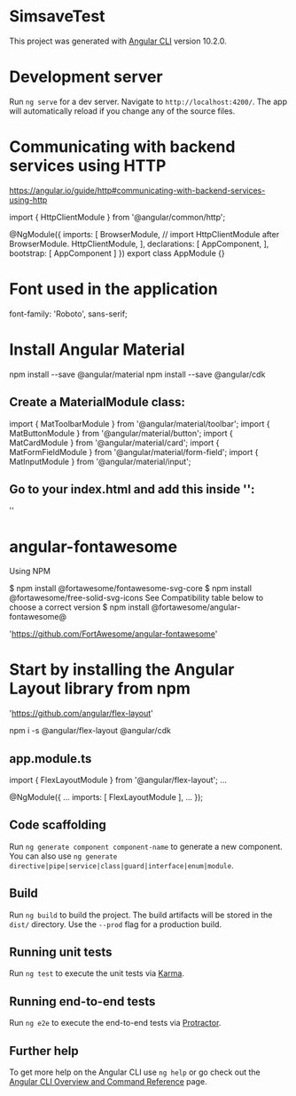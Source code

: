 # SimsaveTest

This project was generated with [Angular CLI](https://github.com/angular/angular-cli) version 10.2.0.

# Development server

Run `ng serve` for a dev server. Navigate to `http://localhost:4200/`. The app will automatically reload if you change any of the source files.

# Communicating with backend services using HTTP

https://angular.io/guide/http#communicating-with-backend-services-using-http

import { HttpClientModule } from '@angular/common/http';

@NgModule({
  imports: [
    BrowserModule,
    // import HttpClientModule after BrowserModule.
    HttpClientModule,
  ],
  declarations: [
    AppComponent,
  ],
  bootstrap: [ AppComponent ]
})
export class AppModule {}

# Font used in the application

<style>
@import url('https://fonts.googleapis.com/css2?family=Roboto:ital,wght@0,100;0,300;0,400;0,500;0,700;0,900;1,100;1,300;1,400;1,500;1,700;1,900&display=swap');
</style>

<link href="https://fonts.googleapis.com/css2?family=Roboto:ital,wght@0,100;0,300;0,400;0,500;0,700;0,900;1,100;1,300;1,400;1,500;1,700;1,900&display=swap" rel="stylesheet">

font-family: 'Roboto', sans-serif;

# Install Angular Material

npm install --save @angular/material
npm install --save @angular/cdk

## Create a MaterialModule class:

import { MatToolbarModule } from '@angular/material/toolbar';
import { MatButtonModule } from '@angular/material/button';
import { MatCardModule } from '@angular/material/card';
import { MatFormFieldModule } from '@angular/material/form-field';
import { MatInputModule } from '@angular/material/input';

## Go to your index.html and add this inside '<head>':

'<link rel="stylesheet" href="https://fonts.googleapis.com/icon?family=Material+Icons">'

# angular-fontawesome

Using NPM

$ npm install @fortawesome/fontawesome-svg-core
$ npm install @fortawesome/free-solid-svg-icons
See Compatibility table below to choose a correct version
$ npm install @fortawesome/angular-fontawesome@<version>
  
'https://github.com/FortAwesome/angular-fontawesome'

# Start by installing the Angular Layout library from npm

'https://github.com/angular/flex-layout'

npm i -s @angular/flex-layout @angular/cdk

## app.module.ts

import { FlexLayoutModule } from '@angular/flex-layout';
...

@NgModule({
    ...
    imports: [ FlexLayoutModule ],
    ...
});

## Code scaffolding

Run `ng generate component component-name` to generate a new component. You can also use `ng generate directive|pipe|service|class|guard|interface|enum|module`.

## Build

Run `ng build` to build the project. The build artifacts will be stored in the `dist/` directory. Use the `--prod` flag for a production build.

## Running unit tests

Run `ng test` to execute the unit tests via [Karma](https://karma-runner.github.io).

## Running end-to-end tests

Run `ng e2e` to execute the end-to-end tests via [Protractor](http://www.protractortest.org/).

## Further help

To get more help on the Angular CLI use `ng help` or go check out the [Angular CLI Overview and Command Reference](https://angular.io/cli) page.
